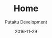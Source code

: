 ---
title: Home
footer: d27bd9b77239ed4ed6384199c0867d749f549842
sections:
    -
        template: banner
        text: 'Test test'
        color: '#d81b60'
        theme: light
    -
        template: richTextSection
        text: 'Testing testing'
meta:
    id: f8d133111ad5ddad52a465c47d7cdbef5923fc8d
    parentId: ""
    language: en
date: '2016-11-29'
author: 'Putaitu Development'
permalink: /
layout: sectionPage
---